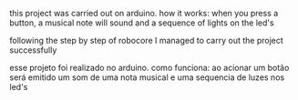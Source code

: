 
this project was carried out on arduino.
how it works: when you press a button, a musical note will sound and a sequence of lights on the led's

following the step by step of robocore I managed to carry out the project successfully


esse projeto foi realizado no arduino.
como funciona: ao acionar um botão será emitido um som de uma nota musical e uma sequencia de luzes nos led's
